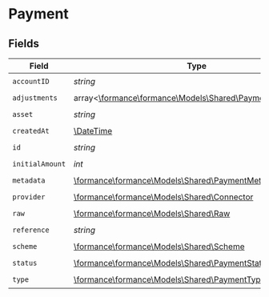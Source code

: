 # Payment


## Fields

| Field                                                                                                 | Type                                                                                                  | Required                                                                                              | Description                                                                                           | Example                                                                                               |
| ----------------------------------------------------------------------------------------------------- | ----------------------------------------------------------------------------------------------------- | ----------------------------------------------------------------------------------------------------- | ----------------------------------------------------------------------------------------------------- | ----------------------------------------------------------------------------------------------------- |
| `accountID`                                                                                           | *string*                                                                                              | :heavy_check_mark:                                                                                    | N/A                                                                                                   |                                                                                                       |
| `adjustments`                                                                                         | array<[\formance\formance\Models\Shared\PaymentAdjustment](../../models/shared/PaymentAdjustment.md)> | :heavy_check_mark:                                                                                    | N/A                                                                                                   |                                                                                                       |
| `asset`                                                                                               | *string*                                                                                              | :heavy_check_mark:                                                                                    | N/A                                                                                                   | USD                                                                                                   |
| `createdAt`                                                                                           | [\DateTime](https://www.php.net/manual/en/class.datetime.php)                                         | :heavy_check_mark:                                                                                    | N/A                                                                                                   |                                                                                                       |
| `id`                                                                                                  | *string*                                                                                              | :heavy_check_mark:                                                                                    | N/A                                                                                                   | XXX                                                                                                   |
| `initialAmount`                                                                                       | *int*                                                                                                 | :heavy_check_mark:                                                                                    | N/A                                                                                                   | 100                                                                                                   |
| `metadata`                                                                                            | [\formance\formance\Models\Shared\PaymentMetadata](../../models/shared/PaymentMetadata.md)            | :heavy_check_mark:                                                                                    | N/A                                                                                                   |                                                                                                       |
| `provider`                                                                                            | [\formance\formance\Models\Shared\Connector](../../models/shared/Connector.md)                        | :heavy_check_mark:                                                                                    | N/A                                                                                                   |                                                                                                       |
| `raw`                                                                                                 | [\formance\formance\Models\Shared\Raw](../../models/shared/Raw.md)                                    | :heavy_check_mark:                                                                                    | N/A                                                                                                   |                                                                                                       |
| `reference`                                                                                           | *string*                                                                                              | :heavy_check_mark:                                                                                    | N/A                                                                                                   |                                                                                                       |
| `scheme`                                                                                              | [\formance\formance\Models\Shared\Scheme](../../models/shared/Scheme.md)                              | :heavy_check_mark:                                                                                    | N/A                                                                                                   |                                                                                                       |
| `status`                                                                                              | [\formance\formance\Models\Shared\PaymentStatus](../../models/shared/PaymentStatus.md)                | :heavy_check_mark:                                                                                    | N/A                                                                                                   |                                                                                                       |
| `type`                                                                                                | [\formance\formance\Models\Shared\PaymentType](../../models/shared/PaymentType.md)                    | :heavy_check_mark:                                                                                    | N/A                                                                                                   |                                                                                                       |